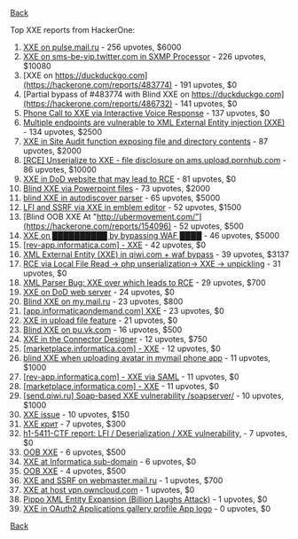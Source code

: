 [Back](../README.md)

Top XXE reports from HackerOne:

1. [XXE on pulse.mail.ru](https://hackerone.com/reports/505947) - 256 upvotes, $6000
2. [XXE on sms-be-vip.twitter.com in SXMP Processor](https://hackerone.com/reports/248668) - 226 upvotes, $10080
3. [XXE on https://duckduckgo.com](https://hackerone.com/reports/483774) - 191 upvotes, $0
4. [Partial bypass of #483774 with Blind XXE on https://duckduckgo.com](https://hackerone.com/reports/486732) - 141 upvotes, $0
5. [Phone Call to XXE via Interactive Voice Response](https://hackerone.com/reports/395296) - 137 upvotes, $0
6. [Multiple endpoints are vulnerable to XML External Entity injection (XXE)](https://hackerone.com/reports/72272) - 134 upvotes, $2500
7. [XXE in Site Audit function exposing file and directory contents](https://hackerone.com/reports/312543) - 87 upvotes, $2000
8. [[RCE] Unserialize to XXE - file disclosure on ams.upload.pornhub.com](https://hackerone.com/reports/142562) - 86 upvotes, $10000
9. [XXE in DoD website that may lead to RCE](https://hackerone.com/reports/227880) - 81 upvotes, $0
10. [Blind XXE via Powerpoint files](https://hackerone.com/reports/334488) - 73 upvotes, $2000
11. [blind XXE in autodiscover parser](https://hackerone.com/reports/315837) - 65 upvotes, $5000
12. [LFI and SSRF via XXE in emblem editor](https://hackerone.com/reports/347139) - 52 upvotes, $1500
13. [Blind OOB XXE At "http://ubermovement.com/"](https://hackerone.com/reports/154096) - 52 upvotes, $500
14. [XXE on ██████████ by bypassing WAF ████](https://hackerone.com/reports/433996) - 46 upvotes, $5000
15. [[rev-app.informatica.com] - XXE](https://hackerone.com/reports/105434) - 42 upvotes, $0
16. [XML External Entity (XXE) in qiwi.com + waf bypass](https://hackerone.com/reports/99279) - 39 upvotes, $3137
17. [RCE via Local File Read -&gt; php unserialization-&gt; XXE -&gt; unpickling](https://hackerone.com/reports/415501) - 31 upvotes, $0
18. [XML Parser Bug: XXE over which leads to RCE](https://hackerone.com/reports/55431) - 29 upvotes, $700
19. [XXE on DoD web server](https://hackerone.com/reports/188743) - 24 upvotes, $0
20. [Blind XXE on my.mail.ru](https://hackerone.com/reports/276276) - 23 upvotes, $800
21. [[app.informaticaondemand.com] XXE](https://hackerone.com/reports/105753) - 23 upvotes, $0
22. [XXE in upload file feature](https://hackerone.com/reports/105787) - 21 upvotes, $0
23. [Blind XXE on pu.vk.com](https://hackerone.com/reports/296622) - 16 upvotes, $500
24. [XXE in the Connector Designer](https://hackerone.com/reports/112116) - 12 upvotes, $750
25. [[marketplace.informatica.com] - XXE](https://hackerone.com/reports/106797) - 12 upvotes, $0
26. [blind XXE when uploading avatar in mymail phone app](https://hackerone.com/reports/277341) - 11 upvotes, $1000
27. [[rev-app.informatica.com] - XXE via SAML](https://hackerone.com/reports/106865) - 11 upvotes, $0
28. [[marketplace.informatica.com] - XXE](https://hackerone.com/reports/106802) - 11 upvotes, $0
29. [[send.qiwi.ru] Soap-based XXE vulnerability /soapserver/](https://hackerone.com/reports/36450) - 10 upvotes, $1000
30. [XXE issue](https://hackerone.com/reports/130661) - 10 upvotes, $150
31. [XXE крит](https://hackerone.com/reports/449627) - 7 upvotes, $300
32. [h1-5411-CTF report: LFI / Deserialization / XXE vulnerability,](https://hackerone.com/reports/415233) - 7 upvotes, $0
33. [OOB XXE](https://hackerone.com/reports/690387) - 6 upvotes, $500
34. [XXE at Informatica sub-domain](https://hackerone.com/reports/150520) - 6 upvotes, $0
35. [OOB XXE](https://hackerone.com/reports/690295) - 4 upvotes, $500
36. [XXE and SSRF on webmaster.mail.ru](https://hackerone.com/reports/12583) - 1 upvotes, $700
37. [XXE at host vpn.owncloud.com](https://hackerone.com/reports/105980) - 1 upvotes, $0
38. [Pippo XML Entity Expansion (Billion Laughs Attack)](https://hackerone.com/reports/506791) - 1 upvotes, $0
39. [XXE in OAuth2 Applications gallery profile App logo](https://hackerone.com/reports/104620) - 0 upvotes, $0


[Back](../README.md)